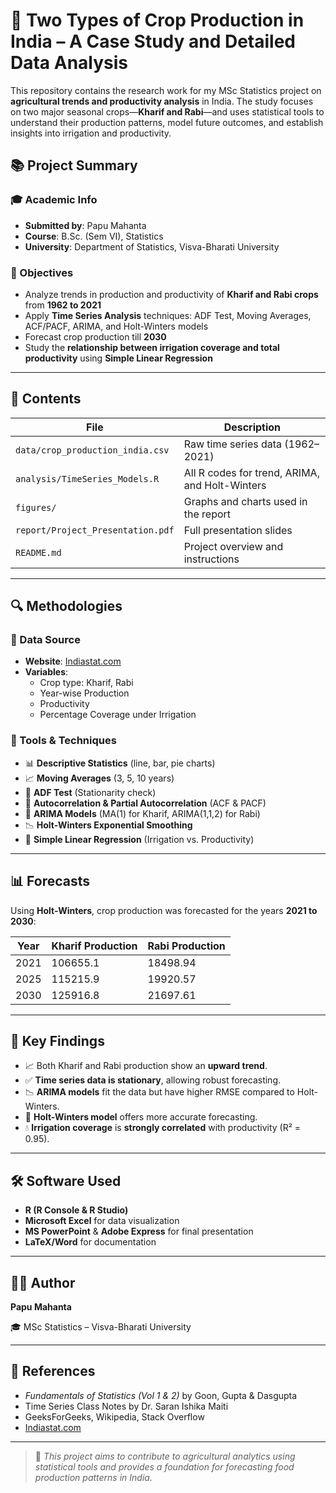 # 🌾 Two Types of Crop Production in India – A Case Study and Detailed Data Analysis

This repository contains the research work for my MSc Statistics project on **agricultural trends and productivity analysis** in India. The study focuses on two major seasonal crops—**Kharif and Rabi**—and uses statistical tools to understand their production patterns, model future outcomes, and establish insights into irrigation and productivity.

## 📚 Project Summary

### 🎓 Academic Info
- **Submitted by**: Papu Mahanta  
- **Course**: B.Sc. (Sem VI), Statistics  
- **University**: Department of Statistics, Visva-Bharati University  


### 🧩 Objectives
- Analyze trends in production and productivity of **Kharif and Rabi crops** from **1962 to 2021**
- Apply **Time Series Analysis** techniques: ADF Test, Moving Averages, ACF/PACF, ARIMA, and Holt-Winters models
- Forecast crop production till **2030**
- Study the **relationship between irrigation coverage and total productivity** using **Simple Linear Regression**

---

## 📂 Contents

| File | Description |
|------|-------------|
| `data/crop_production_india.csv` | Raw time series data (1962–2021) |
| `analysis/TimeSeries_Models.R` | All R codes for trend, ARIMA, and Holt-Winters |
| `figures/` | Graphs and charts used in the report |
| `report/Project_Presentation.pdf` | Full presentation slides |
| `README.md` | Project overview and instructions |

---

## 🔍 Methodologies

### 🔹 Data Source
- **Website**: [Indiastat.com](https://www.indiastat.com/table/agriculture/season-wise-area-production-productivity-rice-indi/7264)
- **Variables**:
  - Crop type: Kharif, Rabi
  - Year-wise Production
  - Productivity
  - Percentage Coverage under Irrigation

### 🔹 Tools & Techniques
- 📊 **Descriptive Statistics** (line, bar, pie charts)
- 📈 **Moving Averages** (3, 5, 10 years)
- 🧪 **ADF Test** (Stationarity check)
- 🔁 **Autocorrelation & Partial Autocorrelation** (ACF & PACF)
- 🧮 **ARIMA Models** (MA(1) for Kharif, ARIMA(1,1,2) for Rabi)
- 📉 **Holt-Winters Exponential Smoothing**
- 📐 **Simple Linear Regression** (Irrigation vs. Productivity)

---

## 📊 Forecasts

Using **Holt-Winters**, crop production was forecasted for the years **2021 to 2030**:

| Year | Kharif Production | Rabi Production |
|------|-------------------|------------------|
| 2021 | 106655.1          | 18498.94         |
| 2025 | 115215.9          | 19920.57         |
| 2030 | 125916.8          | 21697.61         |

---

## 📌 Key Findings

- 📈 Both Kharif and Rabi production show an **upward trend**.
- ✅ **Time series data is stationary**, allowing robust forecasting.
- 📉 **ARIMA models** fit the data but have higher RMSE compared to Holt-Winters.
- 🔮 **Holt-Winters model** offers more accurate forecasting.
- 💧 **Irrigation coverage** is **strongly correlated** with productivity (R² = 0.95).

---

## 🛠 Software Used

- **R (R Console & R Studio)**
- **Microsoft Excel** for data visualization
- **MS PowerPoint** & **Adobe Express** for final presentation
- **LaTeX/Word** for documentation

---

## 👨‍🔬 Author

**Papu Mahanta**  
 
🎓 MSc Statistics – Visva-Bharati University

---

## 📖 References

- *Fundamentals of Statistics (Vol 1 & 2)* by Goon, Gupta & Dasgupta  
- Time Series Class Notes by Dr. Saran Ishika Maiti  
- GeeksForGeeks, Wikipedia, Stack Overflow  
- [Indiastat.com](https://www.indiastat.com)

---

> 📌 *This project aims to contribute to agricultural analytics using statistical tools and provides a foundation for forecasting food production patterns in India.*
